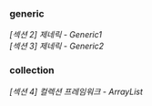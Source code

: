 ### generic
_[섹션 2] 제네릭 - Generic1_
<br>
_[섹션 3] 제네릭 - Generic2_

### collection
_[섹션 4] 컬렉션 프레임워크 - ArrayList_